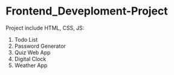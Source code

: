 # Frontend_Deveploment-Project
Project include  HTML, CSS, JS:
1. Todo List
2. Password Generator
3. Quiz Web App
4. Digital Clock
5. Weather App
